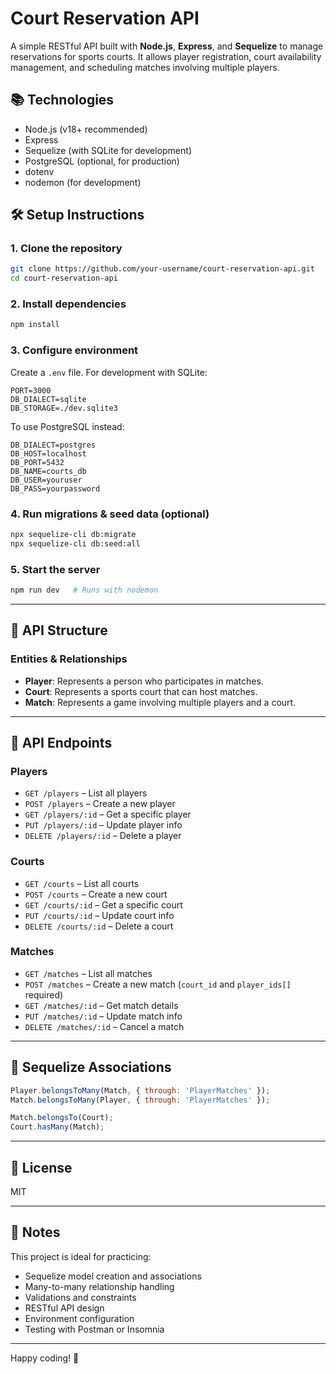
# Court Reservation API

A simple RESTful API built with **Node.js**, **Express**, and **Sequelize** to manage reservations for sports courts. It allows player registration, court availability management, and scheduling matches involving multiple players.

## 📚 Technologies
- Node.js (v18+ recommended)
- Express
- Sequelize (with SQLite for development)
- PostgreSQL (optional, for production)
- dotenv
- nodemon (for development)

## 🛠️ Setup Instructions

### 1. Clone the repository
```bash
git clone https://github.com/your-username/court-reservation-api.git
cd court-reservation-api
```

### 2. Install dependencies
```bash
npm install
```

### 3. Configure environment
Create a `.env` file. For development with SQLite:
```env
PORT=3000
DB_DIALECT=sqlite
DB_STORAGE=./dev.sqlite3
```

To use PostgreSQL instead:
```env
DB_DIALECT=postgres
DB_HOST=localhost
DB_PORT=5432
DB_NAME=courts_db
DB_USER=youruser
DB_PASS=yourpassword
```

### 4. Run migrations & seed data (optional)
```bash
npx sequelize-cli db:migrate
npx sequelize-cli db:seed:all
```

### 5. Start the server
```bash
npm run dev   # Runs with nodemon
```

---

## 🧱 API Structure

### Entities & Relationships
- **Player**: Represents a person who participates in matches.
- **Court**: Represents a sports court that can host matches.
- **Match**: Represents a game involving multiple players and a court.

---

## 🔄 API Endpoints

### Players
- `GET /players` – List all players
- `POST /players` – Create a new player
- `GET /players/:id` – Get a specific player
- `PUT /players/:id` – Update player info
- `DELETE /players/:id` – Delete a player

### Courts
- `GET /courts` – List all courts
- `POST /courts` – Create a new court
- `GET /courts/:id` – Get a specific court
- `PUT /courts/:id` – Update court info
- `DELETE /courts/:id` – Delete a court

### Matches
- `GET /matches` – List all matches
- `POST /matches` – Create a new match (`court_id` and `player_ids[]` required)
- `GET /matches/:id` – Get match details
- `PUT /matches/:id` – Update match info
- `DELETE /matches/:id` – Cancel a match

---

## 🔗 Sequelize Associations

```js
Player.belongsToMany(Match, { through: 'PlayerMatches' });
Match.belongsToMany(Player, { through: 'PlayerMatches' });

Match.belongsTo(Court);
Court.hasMany(Match);
```

---

## 📌 License
MIT

---

## 🧪 Notes
This project is ideal for practicing:
- Sequelize model creation and associations
- Many-to-many relationship handling
- Validations and constraints
- RESTful API design
- Environment configuration
- Testing with Postman or Insomnia

---

Happy coding! 🚀